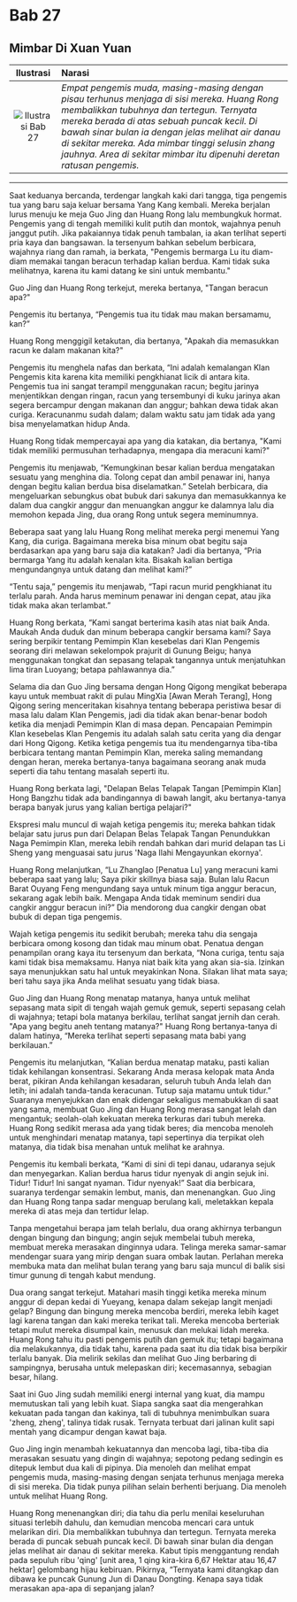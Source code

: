 # Bab 27
## Mimbar Di Xuan Yuan

| Ilustrasi | Narasi |
|   :---:   | :---   |
| ![Ilustrasi Bab 27](https://res.cloudinary.com/drzjshskk/image/upload/v1676693428/sdyxz/originals/loch-27_zgmdpi.jpg)  | _Empat pengemis muda, masing-masing dengan pisau terhunus menjaga di sisi mereka. Huang Rong membalikkan tubuhnya dan tertegun. Ternyata mereka berada di atas sebuah puncak kecil. Di bawah sinar bulan ia dengan jelas melihat air danau di sekitar mereka. Ada mimbar tinggi selusin zhang jauhnya. Area di sekitar mimbar itu dipenuhi deretan ratusan pengemis._  |

***

Saat keduanya bercanda, terdengar langkah kaki dari tangga, tiga pengemis tua yang baru saja keluar bersama Yang Kang 
kembali. Mereka berjalan lurus menuju ke meja Guo Jing dan Huang Rong lalu membungkuk hormat. Pengemis yang di tengah 
memiliki kulit putih dan montok, wajahnya penuh janggut putih. Jika pakaiannya tidak penuh tambalan, ia akan terlihat 
seperti pria kaya dan bangsawan. Ia tersenyum bahkan sebelum berbicara, wajahnya riang dan ramah, ia berkata, 
"Pengemis bermarga Lu itu diam-diam memakai tangan beracun terhadap kalian berdua. Kami tidak suka melihatnya, karena 
itu kami datang ke sini untuk membantu."

Guo Jing dan Huang Rong terkejut, mereka bertanya, "Tangan beracun apa?"

Pengemis itu bertanya, “Pengemis tua itu tidak mau makan bersamamu, kan?”

Huang Rong menggigil ketakutan, dia bertanya, "Apakah dia memasukkan racun ke dalam makanan kita?"

Pengemis itu menghela nafas dan berkata, “Ini adalah kemalangan Klan Pengemis kita karena kita memiliki pengkhianat licik di antara kita. Pengemis tua ini sangat terampil menggunakan racun; begitu jarinya menjentikkan dengan ringan, racun yang tersembunyi di kuku jarinya akan segera bercampur dengan makanan dan anggur; bahkan dewa tidak akan curiga. Keracunanmu sudah dalam; dalam waktu satu jam tidak ada yang bisa menyelamatkan hidup Anda.

Huang Rong tidak mempercayai apa yang dia katakan, dia bertanya, "Kami tidak memiliki permusuhan terhadapnya, mengapa dia meracuni kami?"

Pengemis itu menjawab, “Kemungkinan besar kalian berdua mengatakan sesuatu yang menghina dia. Tolong cepat dan ambil penawar ini, hanya dengan begitu kalian berdua bisa diselamatkan.” Setelah berbicara, dia mengeluarkan sebungkus obat bubuk dari sakunya dan memasukkannya ke dalam dua cangkir anggur dan menuangkan anggur ke dalamnya lalu dia memohon kepada Jing, dua orang Rong untuk segera meminumnya.

Beberapa saat yang lalu Huang Rong melihat mereka pergi menemui Yang Kang, dia curiga. Bagaimana mereka bisa minum obat begitu saja berdasarkan apa yang baru saja dia katakan? Jadi dia bertanya, “Pria bermarga Yang itu adalah kenalan kita. Bisakah kalian bertiga mengundangnya untuk datang dan melihat kami?”

“Tentu saja,” pengemis itu menjawab, “Tapi racun murid pengkhianat itu terlalu parah. Anda harus meminum penawar ini dengan cepat, atau jika tidak maka akan terlambat.”

Huang Rong berkata, “Kami sangat berterima kasih atas niat baik Anda. Maukah Anda duduk dan minum beberapa cangkir bersama kami? Saya sering berpikir tentang Pemimpin Klan kesebelas dari Klan Pengemis seorang diri melawan sekelompok prajurit di Gunung Beigu; hanya menggunakan tongkat dan sepasang telapak tangannya untuk menjatuhkan lima tiran Luoyang; betapa pahlawannya dia.”

Selama dia dan Guo Jing bersama dengan Hong Qigong mengikat beberapa kayu untuk membuat rakit di pulau MingXia [Awan Merah Terang], Hong Qigong sering menceritakan kisahnya tentang beberapa peristiwa besar di masa lalu dalam Klan Pengemis, jadi dia tidak akan benar-benar bodoh ketika dia menjadi Pemimpin Klan di masa depan. Pencapaian Pemimpin Klan kesebelas Klan Pengemis itu adalah salah satu cerita yang dia dengar dari Hong Qigong. Ketika ketiga pengemis tua itu mendengarnya tiba-tiba berbicara tentang mantan Pemimpin Klan, mereka saling memandang dengan heran, mereka bertanya-tanya bagaimana seorang anak muda seperti dia tahu tentang masalah seperti itu.

Huang Rong berkata lagi, "Delapan Belas Telapak Tangan [Pemimpin Klan] Hong Bangzhu tidak ada bandingannya di bawah langit, aku bertanya-tanya berapa banyak jurus yang kalian bertiga pelajari?"

Ekspresi malu muncul di wajah ketiga pengemis itu; mereka bahkan tidak belajar satu jurus pun dari Delapan Belas Telapak Tangan Penundukkan Naga Pemimpin Klan, mereka lebih rendah bahkan dari murid delapan tas Li Sheng yang menguasai satu jurus 'Naga Ilahi Mengayunkan ekornya'.

Huang Rong melanjutkan, “Lu Zhanglao [Penatua Lu] yang meracuni kami beberapa saat yang lalu; Saya pikir skillnya biasa saja. Bulan lalu Racun Barat Ouyang Feng mengundang saya untuk minum tiga anggur beracun, sekarang agak lebih baik. Mengapa Anda tidak meminum sendiri dua cangkir anggur beracun ini?” Dia mendorong dua cangkir dengan obat bubuk di depan tiga pengemis.

Wajah ketiga pengemis itu sedikit berubah; mereka tahu dia sengaja berbicara omong kosong dan tidak mau minum obat. Penatua dengan penampilan orang kaya itu tersenyum dan berkata, “Nona curiga, tentu saja kami tidak bisa memaksamu. Hanya niat baik kita yang akan sia-sia. Izinkan saya menunjukkan satu hal untuk meyakinkan Nona. Silakan lihat mata saya; beri tahu saya jika Anda melihat sesuatu yang tidak biasa.

Guo Jing dan Huang Rong menatap matanya, hanya untuk melihat sepasang mata sipit di tengah wajah gemuk gemuk, seperti sepasang celah di wajahnya; tetapi bola matanya berkilau, terlihat sangat jernih dan cerah. "Apa yang begitu aneh tentang matanya?" Huang Rong bertanya-tanya di dalam hatinya, “Mereka terlihat seperti sepasang mata babi yang berkilauan.”

Pengemis itu melanjutkan, “Kalian berdua menatap mataku, pasti kalian tidak kehilangan konsentrasi. Sekarang Anda merasa kelopak mata Anda berat, pikiran Anda kehilangan kesadaran, seluruh tubuh Anda lelah dan letih; ini adalah tanda-tanda keracunan. Tutup saja matamu untuk tidur.” Suaranya menyejukkan dan enak didengar sekaligus memabukkan di saat yang sama, membuat Guo Jing dan Huang Rong merasa sangat lelah dan mengantuk; seolah-olah kekuatan mereka terkuras dari tubuh mereka. Huang Rong sedikit merasa ada yang tidak beres; dia mencoba menoleh untuk menghindari menatap matanya, tapi sepertinya dia terpikat oleh matanya, dia tidak bisa menahan untuk melihat ke arahnya.

Pengemis itu kembali berkata, “Kami di sini di tepi danau, udaranya sejuk dan menyegarkan. Kalian berdua harus tidur nyenyak di angin sejuk ini. Tidur! Tidur! Ini sangat nyaman. Tidur nyenyak!” Saat dia berbicara, suaranya terdengar semakin lembut, manis, dan menenangkan. Guo Jing dan Huang Rong tanpa sadar menguap berulang kali, meletakkan kepala mereka di atas meja dan tertidur lelap.

Tanpa mengetahui berapa jam telah berlalu, dua orang akhirnya terbangun dengan bingung dan bingung; angin sejuk membelai tubuh mereka, membuat mereka merasakan dinginnya udara. Telinga mereka samar-samar mendengar suara yang mirip dengan suara ombak lautan. Perlahan mereka membuka mata dan melihat bulan terang yang baru saja muncul di balik sisi timur gunung di tengah kabut mendung.

Dua orang sangat terkejut. Matahari masih tinggi ketika mereka minum anggur di depan kedai di Yueyang, kenapa dalam sekejap langit menjadi gelap? Bingung dan bingung mereka mencoba berdiri, mereka lebih kaget lagi karena tangan dan kaki mereka terikat tali. Mereka mencoba berteriak tetapi mulut mereka disumpal kain, menusuk dan melukai lidah mereka. Huang Rong tahu itu pasti pengemis putih dan gemuk itu; tetapi bagaimana dia melakukannya, dia tidak tahu, karena pada saat itu dia tidak bisa berpikir terlalu banyak. Dia melirik sekilas dan melihat Guo Jing berbaring di sampingnya, berusaha untuk melepaskan diri; kecemasannya, sebagian besar, hilang.

Saat ini Guo Jing sudah memiliki energi internal yang kuat, dia mampu memutuskan tali yang lebih kuat. Siapa sangka saat dia mengerahkan kekuatan pada tangan dan kakinya, tali di tubuhnya menimbulkan suara 'zheng, zheng', talinya tidak rusak. Ternyata terbuat dari jalinan kulit sapi mentah yang dicampur dengan kawat baja.

Guo Jing ingin menambah kekuatannya dan mencoba lagi, tiba-tiba dia merasakan sesuatu yang dingin di wajahnya; sepotong pedang sedingin es ditepuk lembut dua kali di pipinya. Dia menoleh dan melihat empat pengemis muda, masing-masing dengan senjata terhunus menjaga mereka di sisi mereka. Dia tidak punya pilihan selain berhenti berjuang. Dia menoleh untuk melihat Huang Rong.

Huang Rong menenangkan diri; dia tahu dia perlu menilai keseluruhan situasi terlebih dahulu, dan kemudian mencoba mencari cara untuk melarikan diri. Dia membalikkan tubuhnya dan tertegun. Ternyata mereka berada di puncak sebuah puncak kecil. Di bawah sinar bulan dia dengan jelas melihat air danau di sekitar mereka. Kabut tipis menggantung rendah pada sepuluh ribu 'qing' [unit area, 1 qing kira-kira 6,67 Hektar atau 16,47 hektar] gelombang hijau kebiruan. Pikirnya, “Ternyata kami ditangkap dan dibawa ke puncak Gunung Jun di Danau Dongting. Kenapa saya tidak merasakan apa-apa di sepanjang jalan?

